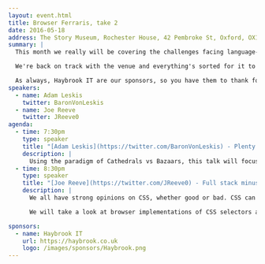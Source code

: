 ```yaml
---
layout: event.html
title: Browser Ferraris, take 2
date: 2016-05-18
address: The Story Museum, Rochester House, 42 Pembroke St, Oxford, OX11BP
summary: |
  This month we really will be covering the challenges facing language-learning apps and CSS performance. We'll have a show-and-tell session, drinks and a good time.

  We're back on track with the venue and everything's sorted for it to be a great evening.

  As always, Haybrook IT are our sponsors, so you have them to thank for the venue and any mild hangovers on Thursday morning. They also happen to be really nice people, so you should totally say hi!
speakers:
  - name: Adam Leskis
    twitter: BaronVonLeskis
  - name: Joe Reeve
    twitter: JReeve0
agenda:
  - time: 7:30pm
    type: speaker
    title: "[Adam Leskis](https://twitter.com/BaronVonLeskis) - Plenty of Free Parking for Ladas at the Bazaar"
    description: |
      Using the paradigm of Cathedrals vs Bazaars, this talk will focus on the current state of language learning applications and how they tackle the problem by creating a few complex things (Ferraris) when a focus on creating lots of simple combinable things (Ladas) might be better.
  - time: 8:30pm
    type: speaker
    title: "[Joe Reeve](https://twitter.com/JReeve0) - Full stack minus CSS - How CSS is slowly killing your users"
    description: |
      We all have strong opinions on CSS, whether good or bad. CSS can be really helpful, but if you don't think about how it works before writing selectors, you can seriously harm the performance of your page.

      We will take a look at browser implementations of CSS selectors and what that means for your CSS.

sponsors:
  - name: Haybrook IT
    url: https://haybrook.co.uk
    logo: /images/sponsors/Haybrook.png
---
```


